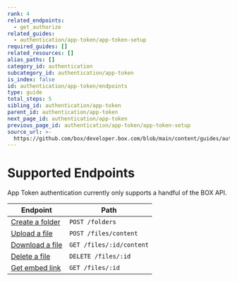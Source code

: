 ```yaml
---
rank: 4
related_endpoints:
  - get_authorize
related_guides:
  - authentication/app-token/app-token-setup
required_guides: []
related_resources: []
alias_paths: []
category_id: authentication
subcategory_id: authentication/app-token
is_index: false
id: authentication/app-token/endpoints
type: guide
total_steps: 5
sibling_id: authentication/app-token
parent_id: authentication/app-token
next_page_id: authentication/app-token
previous_page_id: authentication/app-token/app-token-setup
source_url: >-
  https://github.com/box/developer.box.com/blob/main/content/guides/authentication/app-token/endpoints.md
---
```

# Supported Endpoints

App Token authentication currently only supports a handful of the BOX API.

| Endpoint                                     | Path                     |
| -------------------------------------------- | ------------------------ |
| [Create a folder](e://post-folders)          | `POST /folders`    |
| [Upload a file](e://post-files-content)      | `POST /files/content`    |
| [Download a file](e://get-files-id-content)  | `GET /files/:id/content` |
| [Delete a file](e://delete-files-id) | `DELETE /files/:id`      |
| [Get embed link](e://get-files-id)          | `GET /files/:id`         |